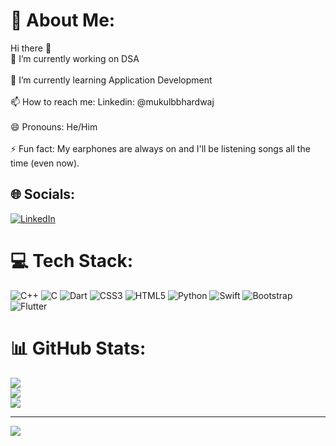 # 💫 About Me:
Hi there 👋<br>🔭 I’m currently working on DSA<br><br>🌱 I’m currently learning Application Development<br><br>📫 How to reach me: Linkedin: @mukulbbhardwaj<br><br>😄 Pronouns: He/Him<br><br>⚡ Fun fact: My earphones are always on and I'll be listening songs all the time (even now).


## 🌐 Socials:
[![LinkedIn](https://img.shields.io/badge/LinkedIn-%230077B5.svg?logo=linkedin&logoColor=white)](https://linkedin.com/in/https://www.linkedin.com/in/mukulbbhardwaj/) 

# 💻 Tech Stack:
![C++](https://img.shields.io/badge/c++-%2300599C.svg?style=plastic&logo=c%2B%2B&logoColor=white) ![C](https://img.shields.io/badge/c-%2300599C.svg?style=plastic&logo=c&logoColor=white) ![Dart](https://img.shields.io/badge/dart-%230175C2.svg?style=plastic&logo=dart&logoColor=white) ![CSS3](https://img.shields.io/badge/css3-%231572B6.svg?style=plastic&logo=css3&logoColor=white) ![HTML5](https://img.shields.io/badge/html5-%23E34F26.svg?style=plastic&logo=html5&logoColor=white) ![Python](https://img.shields.io/badge/python-3670A0?style=plastic&logo=python&logoColor=ffdd54) ![Swift](https://img.shields.io/badge/swift-F54A2A?style=plastic&logo=swift&logoColor=white) ![Bootstrap](https://img.shields.io/badge/bootstrap-%23563D7C.svg?style=plastic&logo=bootstrap&logoColor=white) ![Flutter](https://img.shields.io/badge/Flutter-%2302569B.svg?style=plastic&logo=Flutter&logoColor=white)
# 📊 GitHub Stats:
![](https://github-readme-stats.vercel.app/api?username=mukulbbhardwaj&theme=gotham&hide_border=true&include_all_commits=true&count_private=false)<br/>
![](https://github-readme-streak-stats.herokuapp.com/?user=mukulbbhardwaj&theme=gotham&hide_border=true)<br/>
![](https://github-readme-stats.vercel.app/api/top-langs/?username=mukulbbhardwaj&theme=gotham&hide_border=true&include_all_commits=true&count_private=false&layout=compact)

---
[![](https://visitcount.itsvg.in/api?id=mukulbbhardwaj&icon=0&color=10)](https://visitcount.itsvg.in)
